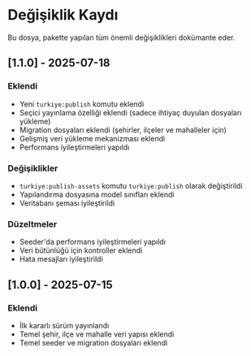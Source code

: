 # Değişiklik Kaydı

Bu dosya, pakette yapılan tüm önemli değişiklikleri dokümante eder.

## [1.1.0] - 2025-07-18

### Eklendi

- Yeni `turkiye:publish` komutu eklendi
- Seçici yayınlama özelliği eklendi (sadece ihtiyaç duyulan dosyaları yükleme)
- Migration dosyaları eklendi (şehirler, ilçeler ve mahalleler için)
- Gelişmiş veri yükleme mekanizması eklendi
- Performans iyileştirmeleri yapıldı

### Değişiklikler

- `turkiye:publish-assets` komutu `turkiye:publish` olarak değiştirildi
- Yapılandırma dosyasına model sınıfları eklendi
- Veritabanı şeması iyileştirildi

### Düzeltmeler

- Seeder'da performans iyileştirmeleri yapıldı
- Veri bütünlüğü için kontroller eklendi
- Hata mesajları iyileştirildi

## [1.0.0] - 2025-07-15

### Eklendi

- İlk kararlı sürüm yayınlandı
- Temel şehir, ilçe ve mahalle veri yapısı eklendi
- Temel seeder ve migration dosyaları eklendi
